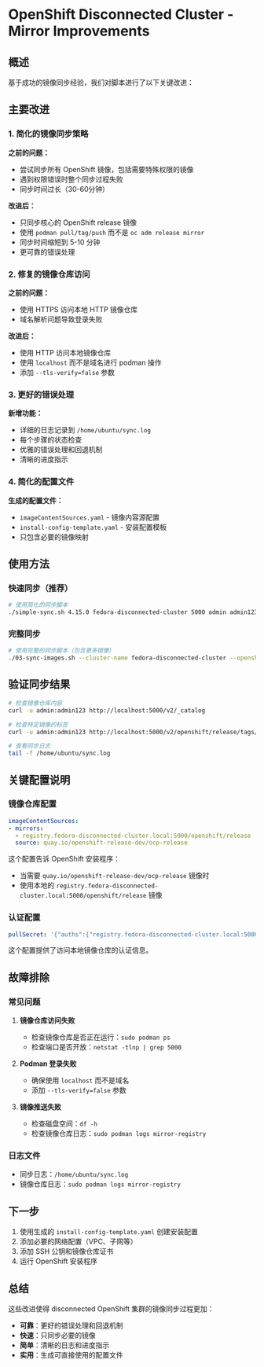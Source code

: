 # OpenShift Disconnected Cluster - Mirror Improvements

## 概述

基于成功的镜像同步经验，我们对脚本进行了以下关键改进：

## 主要改进

### 1. 简化的镜像同步策略

**之前的问题：**
- 尝试同步所有 OpenShift 镜像，包括需要特殊权限的镜像
- 遇到权限错误时整个同步过程失败
- 同步时间过长（30-60分钟）

**改进后：**
- 只同步核心的 OpenShift release 镜像
- 使用 `podman pull/tag/push` 而不是 `oc adm release mirror`
- 同步时间缩短到 5-10 分钟
- 更可靠的错误处理

### 2. 修复的镜像仓库访问

**之前的问题：**
- 使用 HTTPS 访问本地 HTTP 镜像仓库
- 域名解析问题导致登录失败

**改进后：**
- 使用 HTTP 访问本地镜像仓库
- 使用 `localhost` 而不是域名进行 podman 操作
- 添加 `--tls-verify=false` 参数

### 3. 更好的错误处理

**新增功能：**
- 详细的日志记录到 `/home/ubuntu/sync.log`
- 每个步骤的状态检查
- 优雅的错误处理和回退机制
- 清晰的进度指示

### 4. 简化的配置文件

**生成的配置文件：**
- `imageContentSources.yaml` - 镜像内容源配置
- `install-config-template.yaml` - 安装配置模板
- 只包含必要的镜像映射

## 使用方法

### 快速同步（推荐）

```bash
# 使用简化的同步脚本
./simple-sync.sh 4.15.0 fedora-disconnected-cluster 5000 admin admin123
```

### 完整同步

```bash
# 使用完整的同步脚本（包含更多镜像）
./03-sync-images.sh --cluster-name fedora-disconnected-cluster --openshift-version 4.15.0 --bastion-key infra-output/bastion-key.pem
```

## 验证同步结果

```bash
# 检查镜像仓库内容
curl -u admin:admin123 http://localhost:5000/v2/_catalog

# 检查特定镜像的标签
curl -u admin:admin123 http://localhost:5000/v2/openshift/release/tags/list

# 查看同步日志
tail -f /home/ubuntu/sync.log
```

## 关键配置说明

### 镜像仓库配置

```yaml
imageContentSources:
- mirrors:
  - registry.fedora-disconnected-cluster.local:5000/openshift/release
  source: quay.io/openshift-release-dev/ocp-release
```

这个配置告诉 OpenShift 安装程序：
- 当需要 `quay.io/openshift-release-dev/ocp-release` 镜像时
- 使用本地的 `registry.fedora-disconnected-cluster.local:5000/openshift/release` 镜像

### 认证配置

```yaml
pullSecret: '{"auths":{"registry.fedora-disconnected-cluster.local:5000":{"auth":"YWRtaW46YWRtaW4xMjM="}}}'
```

这个配置提供了访问本地镜像仓库的认证信息。

## 故障排除

### 常见问题

1. **镜像仓库访问失败**
   - 检查镜像仓库是否正在运行：`sudo podman ps`
   - 检查端口是否开放：`netstat -tlnp | grep 5000`

2. **Podman 登录失败**
   - 确保使用 `localhost` 而不是域名
   - 添加 `--tls-verify=false` 参数

3. **镜像推送失败**
   - 检查磁盘空间：`df -h`
   - 检查镜像仓库日志：`sudo podman logs mirror-registry`

### 日志文件

- 同步日志：`/home/ubuntu/sync.log`
- 镜像仓库日志：`sudo podman logs mirror-registry`

## 下一步

1. 使用生成的 `install-config-template.yaml` 创建安装配置
2. 添加必要的网络配置（VPC、子网等）
3. 添加 SSH 公钥和镜像仓库证书
4. 运行 OpenShift 安装程序

## 总结

这些改进使得 disconnected OpenShift 集群的镜像同步过程更加：
- **可靠**：更好的错误处理和回退机制
- **快速**：只同步必要的镜像
- **简单**：清晰的日志和进度指示
- **实用**：生成可直接使用的配置文件 